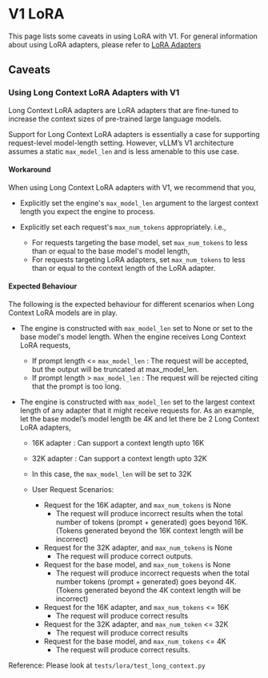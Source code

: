 # V1 LoRA

This page lists some caveats in using LoRA with V1. For general information about using LoRA adapters, please refer to [LoRA Adapters](../../features/lora.md)

## Caveats

### Using Long Context LoRA Adapters with V1

Long Context LoRA adapters are LoRA adapters that are fine-tuned to increase the context sizes of pre-trained large language models.  

Support for Long Context LoRA adapters is essentially a case for supporting request-level model-length setting. However, vLLM’s V1 architecture assumes a static `max_model_len` and is less amenable to this use case.

#### Workaround

When using Long Context LoRA adapters with V1, we recommend that you,

- Explicitly set the engine's `max_model_len` argument to the largest context length you expect the engine to process.
- Explicitly set each request's `max_num_tokens` appropriately. i.e.,

  - For requests targeting the base model, set `max_num_tokens` to less than or equal to the base model's model length,
  - For requests targeting LoRA adapters, set `max_num_tokens` to less than or equal to the context length of the LoRA adapter.

#### Expected Behaviour

The following is the expected behaviour for different scenarios when Long Context LoRA models are in play.

- The engine is constructed with `max_model_len` set to None or set to the base model's model length. When the engine receives Long Context LoRA requests,
  - If prompt length <= `max_model_len` : The request will be accepted, but the output will be truncated at max_model_len.
  - If prompt length  > `max_model_len` : The request will be rejected citing that the prompt is too long.

- The engine is constructed with `max_model_len` set to the largest context length of any adapter that it might receive requests for. As an example, let the base model’s model length be 4K and let there be 2 Long Context LoRA adapters,
  - 16K adapter : Can support a context length upto 16K
  - 32K adapter : Can support a context length upto 32K
  - In this case, the `max_model_len` will be set to 32K

  - User Request Scenarios:
    - Request for the 16K adapter, and `max_num_tokens` is None
      - The request will produce incorrect results when the total number of tokens (prompt + generated) goes beyond 16K. (Tokens generated beyond the 16K context length will be incorrect)
    - Request for the 32K adapter, and `max_num_tokens` is None
      - The request will produce correct outputs.
    - Request for the base model, and `max_num_tokens` is None
      - The request will produce incorrect requests when the total number tokens (prompt + generated) goes beyond 4K. (Tokens generated beyond the 4K context length will be incorrect)
    - Request for the 16K adapter, and `max_num_tokens` <= 16K
      - The request will produce correct results
    - Request for the 32K adapter, and `max_num_token` <= 32K
      - The request will produce correct results
    - Request for the base model, and `max_num_tokens` <= 4K
      - The request will produce correct results.

Reference: Please look at  `tests/lora/test_long_context.py`
